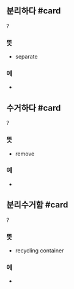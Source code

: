 ## 분리하다 #card
?
### 뜻
- separate
### 예
-
<!--SR:!2025-04-29,139,268-->

## 수거하다 #card
?
### 뜻
- remove
### 예
-
<!--SR:!2025-02-03,55,190-->

## 분리수거함 #card
?
### 뜻
- recycling container
### 예
-
<!--SR:!2025-05-16,124,265-->

